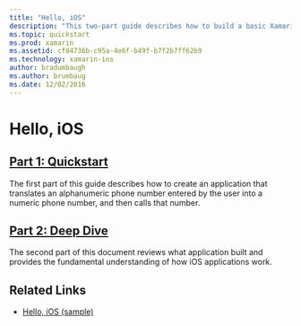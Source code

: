 ```yaml
---
title: "Hello, iOS"
description: "This two-part guide describes how to build a basic Xamarin.iOS application using Visual Studio for Mac or Visual Studio and develop an understanding of the fundamentals of iOS application development with Xamarin. It will introduce the tools, concepts, and steps required to build and deploy a Xamarin.iOS application."
ms.topic: quickstart
ms.prod: xamarin
ms.assetid: cf04736b-c95a-4e6f-b49f-b7f2b7ff62b9
ms.technology: xamarin-ios
author: bradumbaugh
ms.author: brumbaug
ms.date: 12/02/2016
---
```


# Hello, iOS

##  [Part 1: Quickstart](~/ios/get-started/hello-ios/hello-ios-quickstart.md)

The first part of this guide describes how to create an application that translates an alphanumeric phone number entered by the user into a numeric phone number, and then calls that number.

##  [Part 2: Deep Dive](~/ios/get-started/hello-ios/hello-ios-deepdive.md)

The second part of this document reviews what application built and provides the fundamental understanding of how iOS applications work.


## Related Links

- [Hello, iOS (sample)](https://developer.xamarin.com/samples/monotouch/Hello_iOS/)
